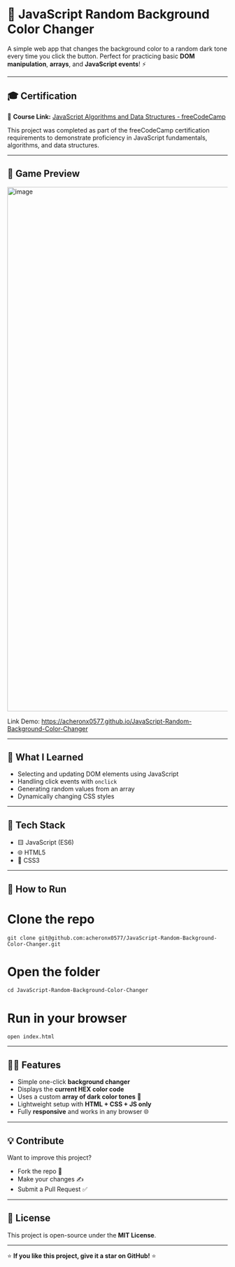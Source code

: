 # 🎨 JavaScript Random Background Color Changer

A simple web app that changes the background color to a random dark tone every time you click the button. Perfect for practicing basic **DOM manipulation**, **arrays**, and **JavaScript events**! ⚡

---

## 🎓 Certification

🔗 **Course Link:** [JavaScript Algorithms and Data Structures - freeCodeCamp](https://www.freecodecamp.org/learn/javascript-algorithms-and-data-structures-v8)

This project was completed as part of the freeCodeCamp certification requirements to demonstrate proficiency in JavaScript fundamentals, algorithms, and data structures.

---

## 📸 Game Preview

<img width="2027" height="1196" alt="image" src="https://github.com/user-attachments/assets/0bb379ef-33a0-430f-86cb-811592d7fadb" />

Link Demo: https://acheronx0577.github.io/JavaScript-Random-Background-Color-Changer

---

## 🧠 What I Learned
- Selecting and updating DOM elements using JavaScript  
- Handling click events with `onclick`  
- Generating random values from an array  
- Dynamically changing CSS styles  

---

## 🧰 Tech Stack
- 🟨 JavaScript (ES6)
- 🌐 HTML5
- 🎨 CSS3

---

## 🚀 How to Run
# Clone the repo
```
git clone git@github.com:acheronx0577/JavaScript-Random-Background-Color-Changer.git
```
# Open the folder
```
cd JavaScript-Random-Background-Color-Changer
```
# Run in your browser
```
open index.html
```

---

## 🧙‍♂️ Features

- Simple one-click **background changer**  
- Displays the **current HEX color code**  
- Uses a custom **array of dark color tones** 🎨  
- Lightweight setup with **HTML + CSS + JS only**  
- Fully **responsive** and works in any browser 🌐  

---

## 💡 Contribute

Want to improve this project?  
- Fork the repo 🍴  
- Make your changes ✍️  
- Submit a Pull Request ✅  

---

## 📜 License

This project is open-source under the **MIT License**.

---
⭐ **If you like this project, give it a star on GitHub!** ⭐

